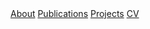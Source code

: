 <div class="visible-phone" id="blackBar">
    <a href="#top">About</a>
    <!--<a href="#research">Research</a>-->
    <a href="#publications">Publications</a>
    <a href="#projects">Projects</a>
    <!--<a href="#teaching">Teaching</a>-->
    <a target="_blank"
       href="https://drive.google.com/open?id=16ZSY62e2LgWYXuYuX4GVbbJ3OnU9bwl8">CV</a>
</div>
